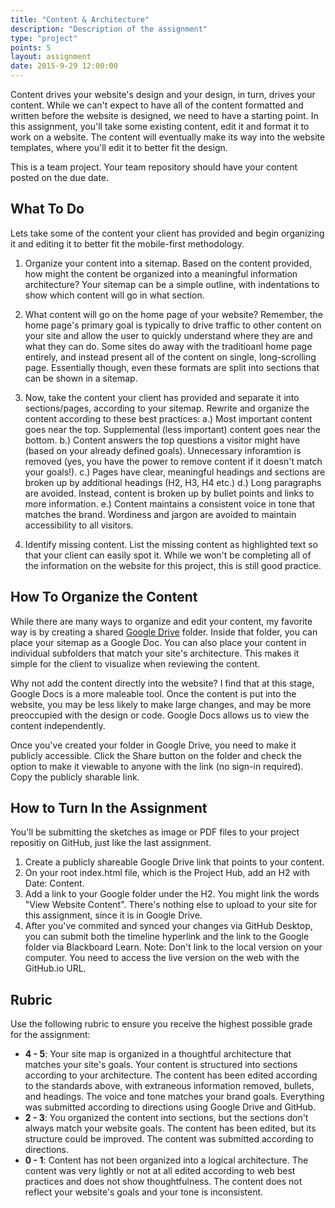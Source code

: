 ```yaml
---
title: "Content & Architecture"
description: "Description of the assignment"
type: "project"
points: 5
layout: assignment
date: 2015-9-29 12:00:00
---
```


Content drives your website's design and your design, in turn, drives your content.  While we can't expect to have all of the content formatted and written before the website is designed, we need to have a starting point.  In this assignment, you'll take some existing content, edit it and format it to work on a website.  The content will eventually make its way into the website templates, where you'll edit it to better fit the design.

This is a team project.  Your team repository should have your content posted on the due date.

## What To Do

Lets take some of the content your client has provided and begin organizing it and editing it to better fit the mobile-first methodology.  

1.  Organize your content into a sitemap.  Based on the content provided, how might the content be organized into a meaningful information architecture?  Your sitemap can be a simple outline, with indentations to show which content will go in what section.

2.  What content will go on the home page of your website?  Remember, the home page's primary goal is typically to drive traffic to other content on your site and allow the user to quickly understand where they are and what they can do.  Some sites do away with the traditioanl home page entirely, and instead present all of the content on single, long-scrolling page.  Essentially though, even these formats are split into sections that can be shown in a sitemap.

3.  Now, take the content your client has provided and separate it into sections/pages, according to your sitemap.  Rewrite and organize the content according to these best practices: a.) Most important content goes near the top.  Supplemental (less important) content goes near the bottom.  b.) Content answers the top questions a visitor might have (based on your already defined goals).  Unnecessary inforamtion is removed (yes, you have the power to remove content if it doesn't match your goals!).  c.) Pages have clear, meaningful headings and sections are broken up by additional headings (H2, H3, H4 etc.) d.) Long paragraphs are avoided.  Instead, content is broken up by bullet points and links to more information. e.) Content maintains a consistent voice in tone that matches the brand.  Wordiness and jargon are avoided to maintain accessibility to all visitors.

4.  Identify missing content.  List the missing content as highlighted text so that your client can easily spot it.  While we won't be completing all of the information on the website for this project, this is still good practice.

## How To Organize the Content

While there are many ways to organize and edit your content, my favorite way is by creating a shared [Google Drive](http://drive.google.com) folder.  Inside that folder, you can place your sitemap as a Google Doc.  You can also place your content in individual subfolders that match your site's architecture.  This makes it simple for the client to visualize when reviewing the content.

Why not add the content directly into the website?  I find that at this stage, Google Docs is a more maleable tool.  Once the content is put into the website, you may be less likely to make large changes, and may be more preoccupied with the design or code.  Google Docs allows us to view the content independently.

Once you've created your folder in Google Drive, you need to make it publicly accessible.  Click the Share button on the folder and check the option to make it viewable to anyone with the link (no sign-in required).  Copy the publicly sharable link.

## How to Turn In the Assignment

You'll be submitting the sketches as image or PDF files to your project repositiy on GitHub, just like the last assignment.  

1.  Create a publicly shareable Google Drive link that points to your content.
2.  On your root index.html file, which is the Project Hub, add an H2 with Date: Content.
3.  Add a link to your Google folder under the H2.  You might link the words "View Website Content".  There's nothing else to upload to your site for this assignment, since it is in Google Drive.
4.  After you've commited and synced your changes via GitHub Desktop, you can submit both the timeline hyperlink and the link to the Google folder via Blackboard Learn.  Note: Don't link to the local version on your computer.  You need to access the live version on the web with the GitHub.io URL.

## Rubric

Use the following rubric to ensure you receive the highest possible grade for the assignment:

* **4 - 5**: Your site map is organized in a thoughtful architecture that matches your site's goals.  Your content is structured into sections according to your architecture.  The content has been edited according to the standards above, with extraneous information removed, bullets, and headings.  The voice and tone matches your brand goals.  Everything was submitted according to directions using Google Drive and GitHub.
* **2 - 3**: You organized the content into sections, but the sections don't always match your website goals.  The content has been edited, but its structure could be improved. The content was submitted according to directions.
* **0 - 1**: Content has not been organized into a logical architecture.  The content was very lightly or not at all edited according to web best practices and does not show thoughtfulness.  The content does not reflect your website's goals and your tone is inconsistent.   